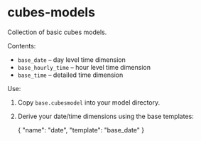 cubes-models
============

Collection of basic cubes models.

Contents:

* `base_date` – day level time dimension
* `base_hourly_time` – hour level time dimension
* `base_time` – detailed time dimension

Use:

1. Copy `base.cubesmodel` into your model directory.
2. Derive your date/time dimensions using the base templates:

    {
        "name": "date",
        "template": "base_date"
    }

